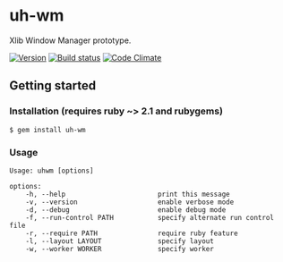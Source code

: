 uh-wm
=====

  Xlib Window Manager prototype.

[![Version      ][badge-version-img]][badge-version-uri]
[![Build status ][badge-build-img]][badge-build-uri]
[![Code Climate ][badge-cclimate-img]][badge-cclimate-uri]


Getting started
---------------

### Installation (requires ruby ~> 2.1 and rubygems)

```
$ gem install uh-wm
```


### Usage

```
Usage: uhwm [options]

options:
    -h, --help                       print this message
    -v, --version                    enable verbose mode
    -d, --debug                      enable debug mode
    -f, --run-control PATH           specify alternate run control file
    -r, --require PATH               require ruby feature
    -l, --layout LAYOUT              specify layout
    -w, --worker WORKER              specify worker
```



[badge-version-img]:  https://img.shields.io/gem/v/uh-wm.svg?style=flat-square
[badge-version-uri]:  https://rubygems.org/gems/uh-wm
[badge-build-img]:    https://img.shields.io/travis/tjouan/uh-wm/master.svg?style=flat-square
[badge-build-uri]:    https://travis-ci.org/tjouan/uh-wm
[badge-cclimate-img]: https://img.shields.io/codeclimate/github/tjouan/uh-wm.svg?style=flat-square
[badge-cclimate-uri]: https://codeclimate.com/github/tjouan/uh-wm
